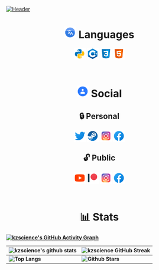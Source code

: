 [![Header](https://github.com/kzscience/kzscience/blob/main/assets/Header.png)](https://www.youtube.com/channel/UCqLVSSl_m2u1f_z8GB9rQlA)

<div align= 'center' class='Languages'> 

<h1> <b> <img width = '32px' align= 'vertical-align' src="assets/icons/translate.svg"/> Languages </h1> 

<a href = 'https://github.com/kzscience?tab=repositories'> <img width = '32px' align= 'center' src="assets/icons/Languages/python.svg"/></a> 
<a href = 'https://github.com/kzscience?tab=repositories'> <img width = '32px' align= 'center' src="assets/icons/Languages/cplusplus.svg"/></a> 
<a href = 'https://github.com/kzscience?tab=repositories'> <img width = '32px' align= 'center' src="assets/icons/Languages/css.svg"/></a> 
<a href = 'https://github.com/kzscience?tab=repositories'> <img width = '32px' align= 'center' src="assets/icons/Languages/html.svg"/></a> 
</div>

<br>

<div align= 'center' class='Social'>
<h1> <b> <img width = '32px' align= 'vertical-align' src="assets/icons/contacts.svg"/>  Social </h1>

<h2> <b> 🔒 Personal </h2>

<a href = 'https://www.facebook.com/nurkaliyevdinmukhamed'> <img width = '32px' align= 'center' src="assets/icons/Social/twitter.svg"/></a> 
<a href = 'https://twitter.com/_qypshaq_?t=7koAIFgiKIh_dfg_0IIRLg&s=35'> <img width = '32px' align= 'center' src="assets/icons/Social/steam.svg"/></a> 
<a href = 'https://www.instagram.com/_nurkaliyev_dinmukhamed_/?next=%2F'> <img width = '32px' align= 'center' src="assets/icons/Social/instagram.svg"/></a> 
<a href = 'https://www.facebook.com/nurkaliyevdinmukhamed'> <img width = '32px' align= 'center' src="assets/icons/Social/facebook.svg"/></a> 


<h2> <b> 🔓 Public </h2>

<a href = 'https://www.youtube.com/channel/UCqLVSSl_m2u1f_z8GB9rQlA'> <img width = '32px' align= 'center' src="assets/icons/Social/youtube.svg"/></a>
<a href = 'https://www.patreon.com/user/creators?u=62215525'> <img width = '32px' align= 'center' src="assets/icons/Social/patreon.svg"/></a> 
<a href = 'https://www.instagram.com/qypshaq_kazakh/?next=%2F_nurkaliyev_dinmukhamed_%2F'> <img width = '32px' align= 'center' src="assets/icons/Social/instagram.svg"/></a> 
<a href = 'https://www.facebook.com/QypshaQ/'> <img width = '32px' align= 'center' src="assets/icons/Social/facebook.svg"/></a>   

</div>

<br>

<h1 align= 'center' class='Statistics'> <b> 📊 Stats </h1>

[![kzscience's GitHub Activity Graph](https://activity-graph.herokuapp.com/graph?username=kzscience&theme=tokyonight)](https://git.io/praveenscience)

| ![kzscience's github stats](https://github-readme-stats.vercel.app/api?username=kzscience&show_icons=true&theme=tokyonight) | ![kzscience GitHub Streak](https://github-readme-streak-stats.herokuapp.com/?user=kzscience&theme=tokyonight) |
| --- | --- |
| ![Top Langs](https://github-readme-stats.vercel.app/api/top-langs/?username=kzscience&theme=tokyonight) | ![Github Stars](https://github-readme-stats.vercel.app/api?username=kzscience&show_icons=true&locale=en&count_private=true&hide_rank=true&custom_title=My%20GitHub%20Stats&disable_animations=true&theme=tokyonight)
